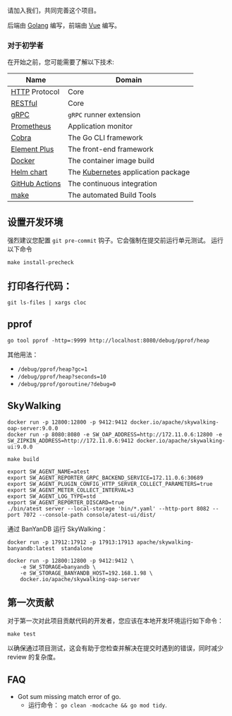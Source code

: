 请加入我们，共同完善这个项目。

后端由 [Golang](https://go.dev/) 编写，前端由 [Vue](https://vuejs.org/) 编写。

### 对于初学者

在开始之前，您可能需要了解以下技术:

| Name                                                                        | Domain                                                                 |
|-----------------------------------------------------------------------------|------------------------------------------------------------------------|
| [HTTP](https://developer.mozilla.org/en-US/docs/Web/HTTP/Overview) Protocol | Core                                                                   |
| [RESTful](https://en.wikipedia.org/wiki/REST)                               | Core                                                                   |
| [gRPC](https://grpc.io/)                                                    | `gRPC` runner extension                                                |
| [Prometheus](https://prometheus.io/)                                        | Application monitor                                                    |
| [Cobra](https://github.com/spf13/cobra)                                     | The Go CLI framework                                                   |
| [Element Plus](https://element-plus.org/)                                   | The front-end framework                                                |
| [Docker](https://www.docker.com/get-started/)                               | The container image build                                              |
| [Helm chart](https://helm.sh/)                                              | The [Kubernetes](https://kubernetes.io/docs/home/) application package |
| [GitHub Actions](https://docs.github.com/en/actions)                        | The continuous integration                                             |
| [make](https://www.gnu.org/software/make/)                                  | The automated Build Tools                                              |

## 设置开发环境

强烈建议您配置 `git pre-commit` 钩子。它会强制在提交前运行单元测试。
运行以下命令

```shell
make install-precheck
```

## 打印各行代码：

```shell
git ls-files | xargs cloc
```

## pprof

```shell
go tool pprof -http=:9999 http://localhost:8080/debug/pprof/heap
```

其他用法：

* `/debug/pprof/heap?gc=1`
* `/debug/pprof/heap?seconds=10` 
* `/debug/pprof/goroutine/?debug=0` 

## SkyWalking

```shell
docker run -p 12800:12800 -p 9412:9412 docker.io/apache/skywalking-oap-server:9.0.0
docker run -p 8080:8080 -e SW_OAP_ADDRESS=http://172.11.0.6:12800 -e SW_ZIPKIN_ADDRESS=http://172.11.0.6:9412 docker.io/apache/skywalking-ui:9.0.0

make build

export SW_AGENT_NAME=atest
export SW_AGENT_REPORTER_GRPC_BACKEND_SERVICE=172.11.0.6:30689
export SW_AGENT_PLUGIN_CONFIG_HTTP_SERVER_COLLECT_PARAMETERS=true
export SW_AGENT_METER_COLLECT_INTERVAL=3
export SW_AGENT_LOG_TYPE=std
export SW_AGENT_REPORTER_DISCARD=true
./bin/atest server --local-storage 'bin/*.yaml' --http-port 8082 --port 7072 --console-path console/atest-ui/dist/
```

通过 BanYanDB 运行 SkyWalking：

```shell
docker run -p 17912:17912 -p 17913:17913 apache/skywalking-banyandb:latest  standalone

docker run -p 12800:12800 -p 9412:9412 \
    -e SW_STORAGE=banyandb \
    -e SW_STORAGE_BANYANDB_HOST=192.168.1.98 \
    docker.io/apache/skywalking-oap-server
```

## 第一次贡献

对于第一次对此项目贡献代码的开发者，您应该在本地开发环境运行如下命令：

```shell
make test
```

以确保通过项目测试，这会有助于您检查并解决在提交时遇到的错误，同时减少 review 的复杂度。

## FAQ

* Got sum missing match error of go.
  * 运行命令： `go clean -modcache && go mod tidy`.
